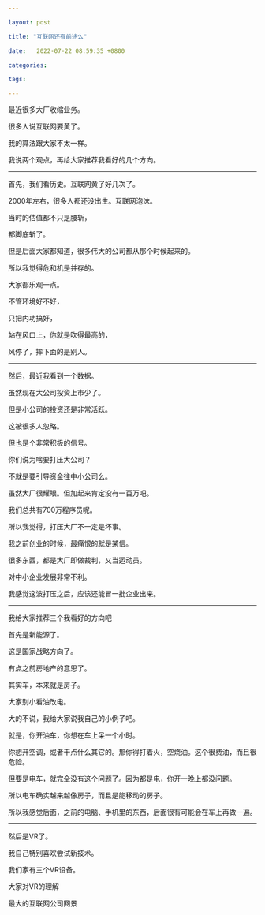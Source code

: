 ```yaml
---

layout: post

title: "互联网还有前途么"

date:   2022-07-22 08:59:35 +0800

categories:

tags:

---
```


最近很多大厂收缩业务。

很多人说互联网要黄了。

我的算法跟大家不太一样。

我说两个观点，再给大家推荐我看好的几个方向。

---

首先，我们看历史。互联网黄了好几次了。

2000年左右，很多人都还没出生。互联网泡沫。

当时的估值都不只是腰斩，

都脚底斩了。

但是后面大家都知道，很多伟大的公司都从那个时候起来的。

所以我觉得危和机是并存的。

大家都乐观一点。

不管环境好不好，

只把内功搞好，

站在风口上，你就是吹得最高的，

风停了，摔下面的是别人。

---

然后，最近我看到一个数据。

虽然现在大公司投资上市少了。

但是小公司的投资还是非常活跃。

这被很多人忽略。

但也是个非常积极的信号。

你们说为啥要打压大公司？

不就是要引导资金往中小公司么。

虽然大厂很耀眼。但加起来肯定没有一百万吧。

我们总共有700万程序员呢。

所以我觉得，打压大厂不一定是坏事。

我之前创业的时候，最痛恨的就是某信。

很多东西，都是大厂即做裁判，又当运动员。

对中小企业发展非常不利。

我感觉这波打压之后，应该还能冒一批企业出来。

---

我给大家推荐三个我看好的方向吧

首先是新能源了。

这是国家战略方向了。

有点之前房地产的意思了。

其实车，本来就是房子。

大家别小看油改电。

大的不说，我给大家说我自己的小例子吧。

就是，你开油车，你想在车上呆一个小时。

你想开空调，或者干点什么其它的。那你得打着火，空烧油。这个很费油，而且很危险。

但要是电车，就完全没有这个问题了。因为都是电，你开一晚上都没问题。

所以电车确实越来越像房子，而且是能移动的房子。

所以我感觉后面，之前的电脑、手机里的东西，后面很有可能会在车上再做一遍。

---

然后是VR了。

我自己特别喜欢尝试新技术。

我们家有三个VR设备。

大家对VR的理解







最大的互联网公司网景
